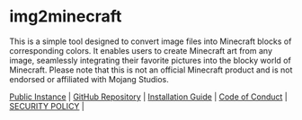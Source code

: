 # img2minecraft

This is a simple tool designed to convert image files into Minecraft blocks of corresponding colors. 
It enables users to create Minecraft art from any image, seamlessly integrating their favorite pictures into the blocky world of Minecraft. 
Please note that this is not an official Minecraft product and is not endorsed or affiliated with Mojang Studios.

[Public Instance](https://i2m.kagerou.dev/) | [GitHub Repository](https://github.com/elderguardian/img2minecraft) | [Installation Guide](DEPLOYMENT) | [Code of Conduct](CODE_OF_CONDUCT) | [SECURITY POLICY](SECURITY) |